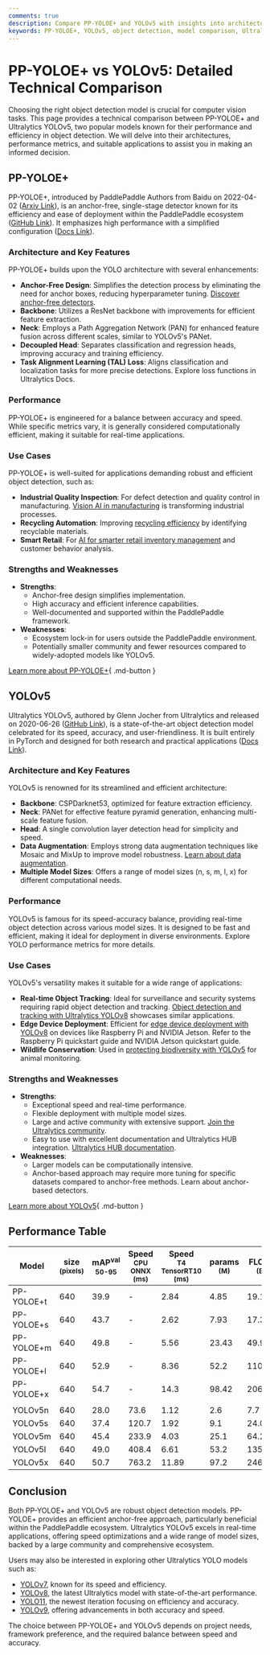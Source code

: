 ```yaml
---
comments: true
description: Compare PP-YOLOE+ and YOLOv5 with insights into architecture, performance, and use cases. Discover the best object detection model for your needs.
keywords: PP-YOLOE+, YOLOv5, object detection, model comparison, Ultralytics, AI models, computer vision, anchor-free, performance metrics
---
```


# PP-YOLOE+ vs YOLOv5: Detailed Technical Comparison

Choosing the right object detection model is crucial for computer vision tasks. This page provides a technical comparison between PP-YOLOE+ and Ultralytics YOLOv5, two popular models known for their performance and efficiency in object detection. We will delve into their architectures, performance metrics, and suitable applications to assist you in making an informed decision.

<script async src="https://cdn.jsdelivr.net/npm/chart.js"></script>
<script defer src="../../javascript/benchmark.js"></script>

<canvas id="modelComparisonChart" width="1024" height="400" active-models='["PP-YOLOE+", "YOLOv5"]'></canvas>

## PP-YOLOE+

PP-YOLOE+, introduced by PaddlePaddle Authors from Baidu on 2022-04-02 ([Arxiv Link](https://arxiv.org/abs/2203.16250)), is an anchor-free, single-stage detector known for its efficiency and ease of deployment within the PaddlePaddle ecosystem ([GitHub Link](https://github.com/PaddlePaddle/PaddleDetection/)). It emphasizes high performance with a simplified configuration ([Docs Link](https://github.com/PaddlePaddle/PaddleDetection/blob/release/2.8.1/configs/ppyoloe/README.md)).

### Architecture and Key Features

PP-YOLOE+ builds upon the YOLO architecture with several enhancements:

- **Anchor-Free Design**: Simplifies the detection process by eliminating the need for anchor boxes, reducing hyperparameter tuning. [Discover anchor-free detectors](https://www.ultralytics.com/glossary/anchor-free-detectors).
- **Backbone**: Utilizes a ResNet backbone with improvements for efficient feature extraction.
- **Neck**: Employs a Path Aggregation Network (PAN) for enhanced feature fusion across different scales, similar to YOLOv5's PANet.
- **Decoupled Head**: Separates classification and regression heads, improving accuracy and training efficiency.
- **Task Alignment Learning (TAL) Loss**: Aligns classification and localization tasks for more precise detections. Explore loss functions in Ultralytics Docs.

### Performance

PP-YOLOE+ is engineered for a balance between accuracy and speed. While specific metrics vary, it is generally considered computationally efficient, making it suitable for real-time applications.

### Use Cases

PP-YOLOE+ is well-suited for applications demanding robust and efficient object detection, such as:

- **Industrial Quality Inspection**: For defect detection and quality control in manufacturing. [Vision AI in manufacturing](https://www.ultralytics.com/solutions/ai-in-manufacturing) is transforming industrial processes.
- **Recycling Automation**: Improving [recycling efficiency](https://www.ultralytics.com/blog/recycling-efficiency-the-power-of-vision-ai-in-automated-sorting) by identifying recyclable materials.
- **Smart Retail**: For [AI for smarter retail inventory management](https://www.ultralytics.com/blog/ai-for-smarter-retail-inventory-management) and customer behavior analysis.

### Strengths and Weaknesses

- **Strengths**:
    - Anchor-free design simplifies implementation.
    - High accuracy and efficient inference capabilities.
    - Well-documented and supported within the PaddlePaddle framework.
- **Weaknesses**:
    - Ecosystem lock-in for users outside the PaddlePaddle environment.
    - Potentially smaller community and fewer resources compared to widely-adopted models like YOLOv5.

[Learn more about PP-YOLOE+](https://github.com/PaddlePaddle/PaddleDetection/blob/release/2.8.1/configs/ppyoloe/README.md){ .md-button }

## YOLOv5

Ultralytics YOLOv5, authored by Glenn Jocher from Ultralytics and released on 2020-06-26 ([GitHub Link](https://github.com/ultralytics/yolov5)), is a state-of-the-art object detection model celebrated for its speed, accuracy, and user-friendliness. It is built entirely in PyTorch and designed for both research and practical applications ([Docs Link](https://docs.ultralytics.com/models/yolov5/)).

### Architecture and Key Features

YOLOv5 is renowned for its streamlined and efficient architecture:

- **Backbone**: CSPDarknet53, optimized for feature extraction efficiency.
- **Neck**: PANet for effective feature pyramid generation, enhancing multi-scale feature fusion.
- **Head**: A single convolution layer detection head for simplicity and speed.
- **Data Augmentation**: Employs strong data augmentation techniques like Mosaic and MixUp to improve model robustness. [Learn about data augmentation](https://www.ultralytics.com/glossary/data-augmentation).
- **Multiple Model Sizes**: Offers a range of model sizes (n, s, m, l, x) for different computational needs.

### Performance

YOLOv5 is famous for its speed-accuracy balance, providing real-time object detection across various model sizes. It is designed to be fast and efficient, making it ideal for deployment in diverse environments. Explore YOLO performance metrics for more details.

### Use Cases

YOLOv5's versatility makes it suitable for a wide range of applications:

- **Real-time Object Tracking**: Ideal for surveillance and security systems requiring rapid object detection and tracking. [Object detection and tracking with Ultralytics YOLOv8](https://www.ultralytics.com/blog/object-detection-and-tracking-with-ultralytics-yolov8) showcases similar applications.
- **Edge Device Deployment**: Efficient for [edge device deployment with YOLOv8](https://www.ultralytics.com/blog/edge-ai-and-aiot-upgrade-any-camera-with-ultralytics-yolov8-in-a-no-code-way) on devices like Raspberry Pi and NVIDIA Jetson. Refer to the Raspberry Pi quickstart guide and NVIDIA Jetson quickstart guide.
- **Wildlife Conservation**: Used in [protecting biodiversity with YOLOv5](https://www.ultralytics.com/blog/protecting-biodiversity-the-kashmir-world-foundations-success-story-with-yolov5-and-yolov8) for animal monitoring.

### Strengths and Weaknesses

- **Strengths**:
    - Exceptional speed and real-time performance.
    - Flexible deployment with multiple model sizes.
    - Large and active community with extensive support. [Join the Ultralytics community](https://discord.com/invite/ultralytics).
    - Easy to use with excellent documentation and Ultralytics HUB integration. [Ultralytics HUB documentation](https://docs.ultralytics.com/hub/).
- **Weaknesses**:
    - Larger models can be computationally intensive.
    - Anchor-based approach may require more tuning for specific datasets compared to anchor-free methods. Learn about anchor-based detectors.

[Learn more about YOLOv5](https://docs.ultralytics.com/models/yolov5/){ .md-button }

## Performance Table

| Model      | size<br><sup>(pixels) | mAP<sup>val<br>50-95 | Speed<br><sup>CPU ONNX<br>(ms) | Speed<br><sup>T4 TensorRT10<br>(ms) | params<br><sup>(M) | FLOPs<br><sup>(B) |
| ---------- | --------------------- | -------------------- | ------------------------------ | ----------------------------------- | ------------------ | ----------------- |
| PP-YOLOE+t | 640                   | 39.9                 | -                              | 2.84                                | 4.85               | 19.15             |
| PP-YOLOE+s | 640                   | 43.7                 | -                              | 2.62                                | 7.93               | 17.36             |
| PP-YOLOE+m | 640                   | 49.8                 | -                              | 5.56                                | 23.43              | 49.91             |
| PP-YOLOE+l | 640                   | 52.9                 | -                              | 8.36                                | 52.2               | 110.07            |
| PP-YOLOE+x | 640                   | 54.7                 | -                              | 14.3                                | 98.42              | 206.59            |
|            |                       |                      |                                |                                     |                    |                   |
| YOLOv5n    | 640                   | 28.0                 | 73.6                           | 1.12                                | 2.6                | 7.7               |
| YOLOv5s    | 640                   | 37.4                 | 120.7                          | 1.92                                | 9.1                | 24.0              |
| YOLOv5m    | 640                   | 45.4                 | 233.9                          | 4.03                                | 25.1               | 64.2              |
| YOLOv5l    | 640                   | 49.0                 | 408.4                          | 6.61                                | 53.2               | 135.0             |
| YOLOv5x    | 640                   | 50.7                 | 763.2                          | 11.89                               | 97.2               | 246.4             |

## Conclusion

Both PP-YOLOE+ and YOLOv5 are robust object detection models. PP-YOLOE+ provides an efficient anchor-free approach, particularly beneficial within the PaddlePaddle ecosystem. Ultralytics YOLOv5 excels in real-time applications, offering speed optimizations and a wide range of model sizes, backed by a large community and comprehensive ecosystem.

Users may also be interested in exploring other Ultralytics YOLO models such as:

- [YOLOv7](https://docs.ultralytics.com/models/yolov7/), known for its speed and efficiency.
- [YOLOv8](https://docs.ultralytics.com/models/yolov8/), the latest Ultralytics model with state-of-the-art performance.
- [YOLO11](https://docs.ultralytics.com/models/yolo11/), the newest iteration focusing on efficiency and accuracy.
- [YOLOv9](https://docs.ultralytics.com/models/yolov9/), offering advancements in both accuracy and speed.

The choice between PP-YOLOE+ and YOLOv5 depends on project needs, framework preference, and the required balance between speed and accuracy.
